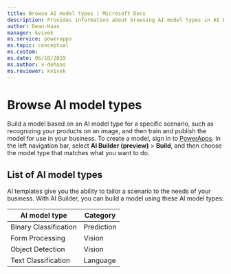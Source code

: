 ```yaml
---
title: Browse AI model types | Microsoft Docs
description: Provides information about browsing AI model types in AI Builder.
author: Dean-Haas
manager: kvivek
ms.service: powerapps
ms.topic: conceptual
ms.custom: 
ms.date: 06/10/2019
ms.author: v-dehaas
ms.reviewer: kvivek
---
```


# Browse AI model types

Build a model based on an AI model type for a specific scenario, such as recognizing your products on an image, and then train and publish the model for use in your business. 
To create a model, sign in to [PowerApps](https://powerapps.microsoft.com). In the left navigation bar, select **AI Builder (preview)** > **Build**, and then choose the model type that matches what you want to do.

## List of AI model types 

AI templates give you the ability to tailor a scenario to the needs of your business. With AI Builder, you can build a model using these AI model types:  

| AI model type  | Category  |
|---|---|
|Binary Classification   | Prediction  |
| Form Processing  |Vision   |
| Object Detection  |Vision   |
| Text Classification  |Language   |

 
 
